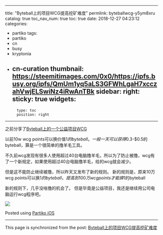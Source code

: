 
---
title: "Byteball上的项目WCG提高挖矿难度"
permlink: byteballwcg-y5ym8xru
catalog: true
toc_nav_num: true
toc: true
date: 2018-12-27 04:23:12
categories:
- partiko
tags:
- partiko
- cn
- busy
- kryptonia
- cn-curation
thumbnail: https://steemitimages.com/0x0/https://ipfs.busy.org/ipfs/QmUm1yq5aLS3GFWhLgaH7xcczahVwjELSwiNz4iRwAnTBk
sidebar:
    right:
        sticky: true
widgets:
    -
        type: toc
        position: right
---


之前分享了[Byteball上的一个公益项目WCG](https://busy.org/@ericet/byteballwcg-d0itaqik5h)

以前10w wcg points可以换价值$1 的byteball。
一般一天可以获得$0.3-$0.5的byteball，算是一个很简单的撸羊毛工具。

不久前wcg发现有很多人使用超过40台电脑撸羊毛，所以为了防止被撸，wcg有了一个新规定，如果使用超过40台电脑撸羊毛，给的wcg就会减少。

但是这不能防止继续被撸，所以昨天又发布了新的规则。
新的规则是，原来10万wcg points可以换$1的byteball，提高到100万wcg points才能换$1的byteball

新的规则下，几乎没啥撸的机会了。
但是毕竟是公益项目，我还是继续用公司电脑运行wcg程序吧。

![](https://steemitimages.com/0x0/https://ipfs.busy.org/ipfs/QmUm1yq5aLS3GFWhLgaH7xcczahVwjELSwiNz4iRwAnTBk)

Posted using [Partiko iOS](https://steemit.com/@partiko-ios)

- - -

This page is synchronized from the post: [Byteball上的项目WCG提高挖矿难度](https://steemit.com/@ericet/byteballwcg-y5ym8xru)
